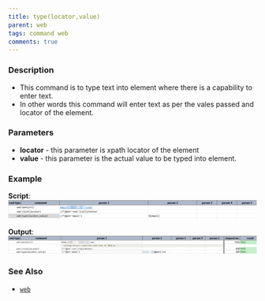 ```yaml
---
title: type(locator,value)
parent: web
tags: command web
comments: true
---
```


### Description

- This command is to type text into element where there is a capability to enter text.
- In other words this command will enter text as per the vales passed and locator of the element.

### Parameters

- **locator** - this parameter is xpath locator of the element
- **value** -  this parameter is the actual value to be typed into element.

### Example

**Script**:<br/>
![](image/type_01.png)

**Output**:<br/>
![](image/type_02.png)

### See Also

- [`web`](index)